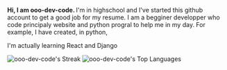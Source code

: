 <b>Hi, I am ooo-dev-code. </b> 
I'm in highschool and I've started this github account to get a good job for my resume. I am a begginer developper who code principaly website and python progral to help me in my day.
For example, I have created, in python,

I'm actually learning React and Django

![ooo-dev-code's Streak](https://github-readme-streak-stats.herokuapp.com/?user=ooo-dev-code&theme=vue-dark&hide_border=false)
![ooo-dev-code's Top Languages](https://github-readme-stats.vercel.app/api/top-langs/?username=ooo-dev-code&theme=vue-dark&show_icons=true&hide_border=false&layout=compact)
